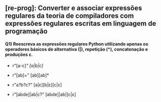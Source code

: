 ## [re-prog]: Converter e associar expressões regulares da teoria de compiladores com expressões regulares escritas em linguagem de programação

#### Q1) Reescreva as expressões regulares Python utilizando apenas os operadores básicos de alternativa (|), repetição (*), concatenação e produções ε.

- r"[a-c]*"
[a|b|c]*

- r"[ab]+"
[ab][ab]*

- r"a?b?c?"
[a|ε][b|ε][c|ε]

- r"[abde]|ab|c?"
[abde]|ab|[c|ε]
